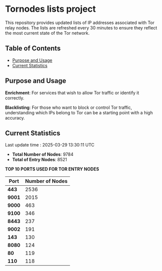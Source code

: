 # Tornodes lists project

This repository provides updated lists of IP addresses associated with Tor relay nodes. The lists are refreshed every 30 minutes to ensure they reflect the most current state of the Tor network.

## Table of Contents

- [Purpose and Usage](#purpose-and-usage)
- [Current Statistics](#current-statistics)


## Purpose and Usage

**Enrichment**: For services that wish to allow Tor traffic or identify it correctly.

**Blacklisting**: For those who want to block or control Tor traffic, understanding which IPs belong to Tor can be a starting point with a high accuracy.

## Current Statistics

Last update time : 2025-03-29 13:30:11 UTC

- **Total Number of Nodes**: 9784
- **Total of Entry Nodes**: 8521

**TOP 10 PORTS USED FOR TOR ENTRY NODES**

| **Port** | **Number of Nodes** |
|------|-----------------|
| **443**   | 2536  |
| **9001**   | 2015  |
| **9000**   | 463  |
| **9100**   | 346  |
| **8443**   | 237  |
| **9002**   | 191  |
| **143**   | 130  |
| **8080**   | 124  |
| **80**   | 119  |
| **110**   | 118  |

